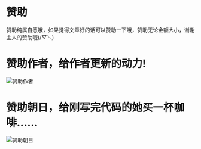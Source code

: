 # 赞助

赞助纯属自愿哦，如果觉得文章好的话可以赞助一下哦，赞助无论金额大小，谢谢主人的赞助哦(/▽＼)

# 赞助作者，给作者更新的动力!


![赞助作者](https://transcab./img/pay0.jpg "赞助作者")

# 赞助朝日，给刚写完代码的她买一杯咖啡......

![赞助朝日](https://transcab.zhaore.top/img/pay1.png "赞助朝日")